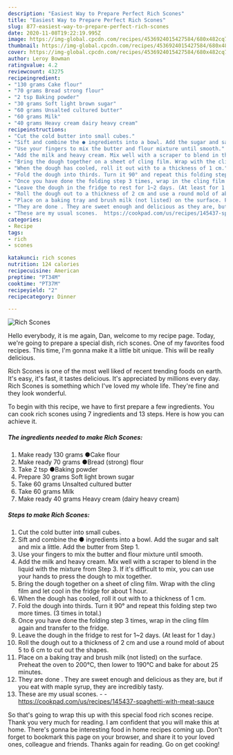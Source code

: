 ```yaml
---
description: "Easiest Way to Prepare Perfect Rich Scones"
title: "Easiest Way to Prepare Perfect Rich Scones"
slug: 877-easiest-way-to-prepare-perfect-rich-scones
date: 2020-11-08T19:22:19.995Z
image: https://img-global.cpcdn.com/recipes/4536924015427584/680x482cq70/rich-scones-recipe-main-photo.jpg
thumbnail: https://img-global.cpcdn.com/recipes/4536924015427584/680x482cq70/rich-scones-recipe-main-photo.jpg
cover: https://img-global.cpcdn.com/recipes/4536924015427584/680x482cq70/rich-scones-recipe-main-photo.jpg
author: Leroy Bowman
ratingvalue: 4.2
reviewcount: 43275
recipeingredient:
- "130 grams Cake flour"
- "70 grams Bread strong flour"
- "2 tsp Baking powder"
- "30 grams Soft light brown sugar"
- "60 grams Unsalted cultured butter"
- "60 grams Milk"
- "40 grams Heavy cream dairy heavy cream"
recipeinstructions:
- "Cut the cold butter into small cubes."
- "Sift and combine the ● ingredients into a bowl. Add the sugar and salt and mix a little. Add the butter from Step 1."
- "Use your fingers to mix the butter and flour mixture until smooth."
- "Add the milk and heavy cream. Mix well with a scraper to blend in the liquid with the mixture from Step 3. If it&#39;s difficult to mix, you can use your hands to press the dough to mix together."
- "Bring the dough together on a sheet of cling film. Wrap with the cling film and let cool in the fridge for about 1 hour."
- "When the dough has cooled, roll it out with to a thickness of 1 cm."
- "Fold the dough into thirds. Turn it 90° and repeat this folding step two more times. (3 times in total.)"
- "Once you have done the folding step 3 times, wrap in the cling film again and transfer to the fridge."
- "Leave the dough in the fridge to rest for 1~2 days. (At least for 1 day.)"
- "Roll the dough out to a thickness of 2 cm and use a round mold of about 5 to 6 cm to cut out the shapes."
- "Place on a baking tray and brush milk (not listed) on the surface. Preheat the oven to 200℃, then lower to 190℃ and bake for about 25 minutes."
- "They are done . They are sweet enough and delicious as they are, but if you eat with maple syrup, they are incredibly tasty."
- "These are my usual scones.  https://cookpad.com/us/recipes/145437-spaghetti-with-meat-sauce"
categories:
- Recipe
tags:
- rich
- scones

katakunci: rich scones 
nutrition: 124 calories
recipecuisine: American
preptime: "PT34M"
cooktime: "PT37M"
recipeyield: "2"
recipecategory: Dinner

---
```



![Rich Scones](https://img-global.cpcdn.com/recipes/4536924015427584/680x482cq70/rich-scones-recipe-main-photo.jpg)

Hello everybody, it is me again, Dan, welcome to my recipe page. Today, we're going to prepare a special dish, rich scones. One of my favorites food recipes. This time, I'm gonna make it a little bit unique. This will be really delicious.

Rich Scones is one of the most well liked of recent trending foods on earth. It's easy, it's fast, it tastes delicious. It's appreciated by millions every day. Rich Scones is something which I've loved my whole life. They're fine and they look wonderful.




To begin with this recipe, we have to first prepare a few ingredients. You can cook rich scones using 7 ingredients and 13 steps. Here is how you can achieve it.

<!--inarticleads1-->

##### The ingredients needed to make Rich Scones:

1. Make ready 130 grams ●Cake flour
1. Make ready 70 grams ●Bread (strong) flour
1. Take 2 tsp ●Baking powder
1. Prepare 30 grams Soft light brown sugar
1. Take 60 grams Unsalted cultured butter
1. Take 60 grams Milk
1. Make ready 40 grams Heavy cream (dairy heavy cream)




<!--inarticleads2-->

##### Steps to make Rich Scones:

1. Cut the cold butter into small cubes.
1. Sift and combine the ● ingredients into a bowl. Add the sugar and salt and mix a little. Add the butter from Step 1.
1. Use your fingers to mix the butter and flour mixture until smooth.
1. Add the milk and heavy cream. Mix well with a scraper to blend in the liquid with the mixture from Step 3. If it&#39;s difficult to mix, you can use your hands to press the dough to mix together.
1. Bring the dough together on a sheet of cling film. Wrap with the cling film and let cool in the fridge for about 1 hour.
1. When the dough has cooled, roll it out with to a thickness of 1 cm.
1. Fold the dough into thirds. Turn it 90° and repeat this folding step two more times. (3 times in total.)
1. Once you have done the folding step 3 times, wrap in the cling film again and transfer to the fridge.
1. Leave the dough in the fridge to rest for 1~2 days. (At least for 1 day.)
1. Roll the dough out to a thickness of 2 cm and use a round mold of about 5 to 6 cm to cut out the shapes.
1. Place on a baking tray and brush milk (not listed) on the surface. Preheat the oven to 200℃, then lower to 190℃ and bake for about 25 minutes.
1. They are done . They are sweet enough and delicious as they are, but if you eat with maple syrup, they are incredibly tasty.
1. These are my usual scones. -  - https://cookpad.com/us/recipes/145437-spaghetti-with-meat-sauce




So that's going to wrap this up with this special food rich scones recipe. Thank you very much for reading. I am confident that you will make this at home. There's gonna be interesting food in home recipes coming up. Don't forget to bookmark this page on your browser, and share it to your loved ones, colleague and friends. Thanks again for reading. Go on get cooking!
